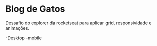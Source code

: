 # Blog de Gatos

Dessafio do explorer da rocketseat para aplicar grid, responsividade e animações.

-Desktop
-mobile